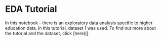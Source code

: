 # EDA Tutorial

In this notebook - there is an exploratory data analysis specific to higher education data. In this tutorial, dataset 1 was used. To find out more about the tutorial and the dataset, click [here)[]
